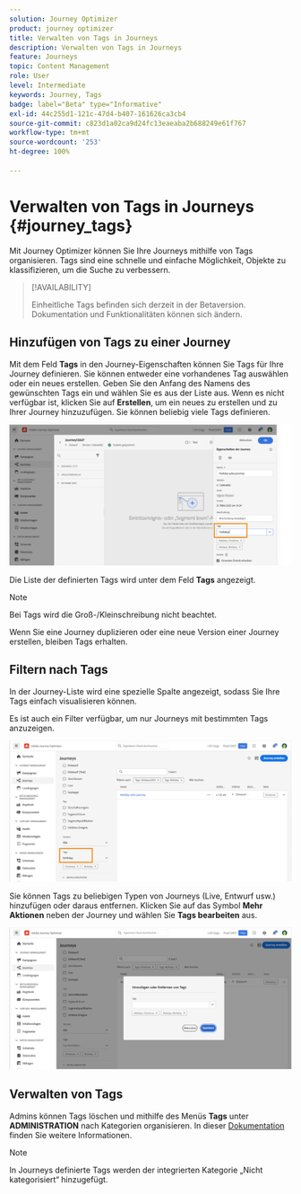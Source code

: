 ```yaml
---
solution: Journey Optimizer
product: journey optimizer
title: Verwalten von Tags in Journeys
description: Verwalten von Tags in Journeys
feature: Journeys
topic: Content Management
role: User
level: Intermediate
keywords: Journey, Tags
badge: label="Beta" type="Informative"
exl-id: 44c255d1-121c-47d4-b407-161626ca3cb4
source-git-commit: c823d1a02ca9d24fc13eaeaba2b688249e61f767
workflow-type: tm+mt
source-wordcount: '253'
ht-degree: 100%

---
```


# Verwalten von Tags in Journeys {#journey_tags}

Mit Journey Optimizer können Sie Ihre Journeys mithilfe von Tags organisieren. Tags sind eine schnelle und einfache Möglichkeit, Objekte zu klassifizieren, um die Suche zu verbessern. 

>[!AVAILABILITY]
>
> Einheitliche Tags befinden sich derzeit in der Betaversion. Dokumentation und Funktionalitäten können sich ändern.

## Hinzufügen von Tags zu einer Journey

Mit dem Feld **Tags** in den Journey-Eigenschaften können Sie Tags für Ihre Journey definieren. Sie können entweder eine vorhandenes Tag auswählen oder ein neues erstellen. Geben Sie den Anfang des Namens des gewünschten Tags ein und wählen Sie es aus der Liste aus. Wenn es nicht verfügbar ist, klicken Sie auf **Erstellen**, um ein neues zu erstellen und zu Ihrer Journey hinzuzufügen. Sie können beliebig viele Tags definieren.

![](assets/tags1.png)

Die Liste der definierten Tags wird unter dem Feld **Tags** angezeigt.

>[!NOTE]
>
> Bei Tags wird die Groß-/Kleinschreibung nicht beachtet.
> 
> Wenn Sie eine Journey duplizieren oder eine neue Version einer Journey erstellen, bleiben Tags erhalten.

## Filtern nach Tags

In der Journey-Liste wird eine spezielle Spalte angezeigt, sodass Sie Ihre Tags einfach visualisieren können.

Es ist auch ein Filter verfügbar, um nur Journeys mit bestimmten Tags anzuzeigen.

![](assets/tags2.png)

Sie können Tags zu beliebigen Typen von Journeys (Live, Entwurf usw.) hinzufügen oder daraus entfernen. Klicken Sie auf das Symbol **Mehr Aktionen** neben der Journey und wählen Sie **Tags bearbeiten** aus.

![](assets/tags3.png)

## Verwalten von Tags

Admins können Tags löschen und mithilfe des Menüs **Tags** unter **ADMINISTRATION** nach Kategorien organisieren. In dieser [Dokumentation](https://experienceleague.adobe.com/docs/experience-platform/administrative-tags/overview.html?lang=de) finden Sie weitere Informationen.

>[!NOTE]
>
> In Journeys definierte Tags werden der integrierten Kategorie „Nicht kategorisiert“ hinzugefügt.
